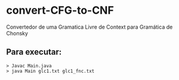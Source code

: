# convert-CFG-to-CNF

Convertedor de uma Gramatica Livre de Context para Gramática de Chonsky

## Para executar:

```
> Javac Main.java
> java Main glc1.txt glc1_fnc.txt
```
